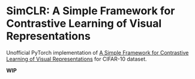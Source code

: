 # SimCLR: A Simple Framework for Contrastive Learning of Visual Representations

Unofficial PyTorch implementation of [A Simple Framework for Contrastive Learning of Visual Representations](https://arxiv.org/abs/2002.05709) for CIFAR-10 dataset.

**WIP**
